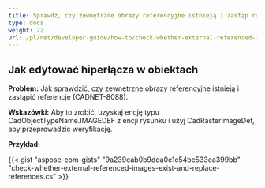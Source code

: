 ```yaml
---
title: Sprawdź, czy zewnętrzne obrazy referencyjne istnieją i zastąp referencje
type: docs
weight: 22
url: /pl/net/developer-guide/how-to/check-whether-external-referenced-images-exist-and-replace-references/
---
```


## **Jak edytować hiperłącza w obiektach**

**Problem:** Jak sprawdzić, czy zewnętrzne obrazy referencyjne istnieją i zastąpić referencje (CADNET-8088).

**Wskazówki:** Aby to zrobić, uzyskaj encję typu CadObjectTypeName.IMAGEDEF z encji rysunku i użyj CadRasterImageDef, aby przeprowadzić weryfikację.

**Przykład:**

{{< gist "aspose-com-gists" "9a239eab0b9dda0e1c54be533ea399bb" "check-whether-external-referenced-images-exist-and-replace-references.cs" >}}
